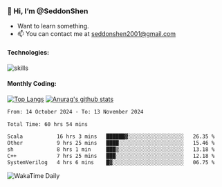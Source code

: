 ### 👋 Hi, I’m @SeddonShen
- Want to learn something.
- 📫 You can contact me at seddonshen2001@gmail.com

#### Technologies:

![skills](https://skillicons.dev/icons?i=scala,js,html,css,bootstrap,jquery,c,cpp,cloudflare,django,docker,flask,git,github,githubactions,linux,latex,mysql,nodejs,ps,php,pr,py,raspberrypi,redis,unreal,v,vscode,vue,bash)

#### Monthly Coding:
[![Top Langs](https://github-readme-stats.vercel.app/api/top-langs?username=seddonshen&show_icons=true&locale=en&layout=compact&hide=html&langs_count=8)](https://github.com/SeddonShen/)
[![Anurag's github stats](https://github-readme-stats.vercel.app/api?username=SeddonShen&count_private=true&show_icons=true)](https://github.com/anuraghazra/github-readme-stats)
<!--START_SECTION:waka-->

```txt
From: 14 October 2024 - To: 13 November 2024

Total Time: 60 hrs 54 mins

Scala           16 hrs 3 mins   ██████▓░░░░░░░░░░░░░░░░░░   26.35 %
Other           9 hrs 25 mins   ████░░░░░░░░░░░░░░░░░░░░░   15.46 %
sh              8 hrs 1 min     ███▒░░░░░░░░░░░░░░░░░░░░░   13.18 %
C++             7 hrs 25 mins   ███░░░░░░░░░░░░░░░░░░░░░░   12.18 %
SystemVerilog   4 hrs 6 mins    █▓░░░░░░░░░░░░░░░░░░░░░░░   06.75 %
```

<!--END_SECTION:waka-->

![WakaTime Daily](https://wakatime.com/share/@seddon2001/61a7e342-5f12-4fea-bf92-1fac161e97d6.svg)
<!---
SeddonShen/SeddonShen is a ✨ special ✨ repository because its `README.md` (this file) appears on your GitHub profile.
You can click the Preview link to take a look at your changes.
--->
